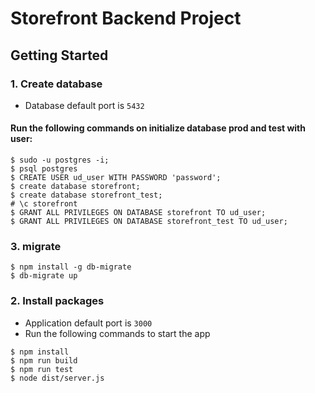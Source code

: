 # Storefront Backend Project

## Getting Started
### 1. Create database
- Database default port is `5432`
#### Run the following commands on initialize database prod and test with user:
```
$ sudo -u postgres -i;
$ psql postgres
$ CREATE USER ud_user WITH PASSWORD 'password';
$ create database storefront;
$ create database storefront_test;
# \c storefront
$ GRANT ALL PRIVILEGES ON DATABASE storefront TO ud_user;
$ GRANT ALL PRIVILEGES ON DATABASE storefront_test TO ud_user;
```

### 3. migrate
```
$ npm install -g db-migrate
$ db-migrate up
```
### 2. Install packages
- Application default port is `3000`
- Run the following commands to start the app
```
$ npm install
$ npm run build
$ npm run test
$ node dist/server.js
```

